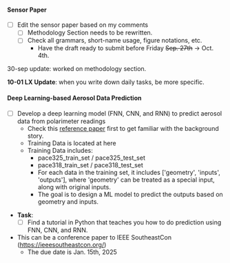 #### Sensor Paper
* [ ] Edit the sensor paper based on my comments
  * [ ] Methodology Section needs to be rewritten. 
  * [ ] Check all grammars, short-name usage, figure notations, etc. 
    * Have the draft ready to submit before Friday ~~Sep. 27th~~ -> Oct. 4th. 

30-sep update: worked on methodology section.

**10-01 LX Update**: when you write down daily tasks, be more specific. 

#### Deep Learning-based Aerosol Data Prediction
* [ ] Develop a deep learning model (FNN, CNN, and RNN) to predict aerosol data from polarimeter readings
  * Check this [reference paper](./../../../Reference/pacc-mapp_algorithm.pdf) first to get familiar with the background story. 
  * Training Data is located at here
  * Training Data includes:
    * pace325_train_set / pace325_test_set
    * pace318_train_set / pace318_test_set
    * For each data in the training set, it includes \['geometry', 'inputs', 'outputs'\], where 'geometry' can be treated as a special input, along with original inputs. 
    * The goal is to design a ML model to predict the outputs based on geometry and inputs. 


* **Task**:
  * [ ] Find a tutorial in Python that teaches you how to do prediction using FNN, CNN, and RNN. 

* This can be a conference paper to IEEE SoutheastCon (https://ieeesoutheastcon.org/)
  * The due date is Jan. 15th, 2025
